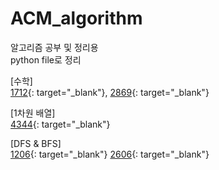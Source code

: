 # ACM_algorithm
알고리즘 공부 및 정리용  
python file로 정리  

[수학]  
[1712](https://github.com/dev-swi2021/ACM_algorithm/blob/main/1712.py){: target="_blank"},
[2869](https://github.com/dev-swi2021/ACM_algorithm/blob/main/2869.py){: target="_blank"}  


[1차원 배열]  
[4344](https://github.com/dev-swi2021/ACM_algorithm/blob/main/4344.py){: target="_blank"}  

[DFS & BFS]  
[1206](https://github.com/dev-swi2021/ACM_algorithm/blob/main/1206.py){: target="_blank"}
[2606](https://github.com/dev-swi2021/ACM_algorithm/blob/main/2606.py){: target="_blank"}  
